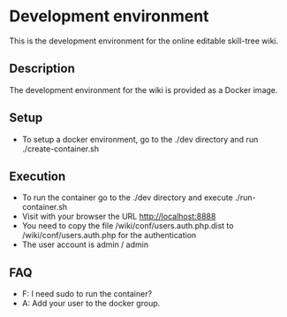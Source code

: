 # Development environment

This is the development environment for the online editable skill-tree wiki.

## Description

The development environment for the wiki is provided as a Docker image.

## Setup

* To setup a docker environment, go to the ./dev directory and run ./create-container.sh

## Execution

* To run the container go to the ./dev directory and execute ./run-container.sh
* Visit with your browser the URL [http://localhost:8888](http://localhost:8888)
* You need to copy the file /wiki/conf/users.auth.php.dist to /wiki/conf/users.auth.php for the authentication
* The user account is admin / admin

## FAQ

* F: I need sudo to run the container?
* A: Add your user to the docker group.
